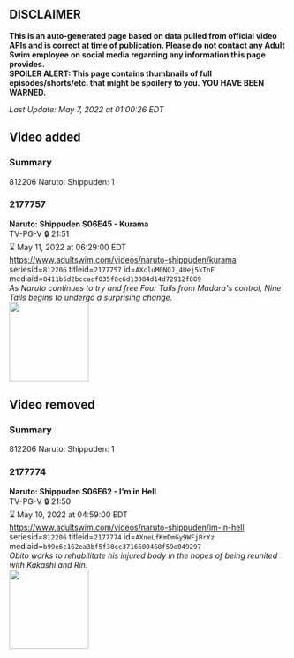 ## DISCLAIMER
**This is an auto-generated page based on data pulled from official video APIs and is correct at time of publication. Please do not contact any Adult Swim employee on social media regarding any information this page provides.**  
**SPOILER ALERT: This page contains thumbnails of full episodes/shorts/etc. that might be spoilery to you. YOU HAVE BEEN WARNED.**  

_Last Update: May 7, 2022 at 01:00:26 EDT_
## Video added
### Summary
812206 Naruto: Shippuden: 1  
### 2177757
**Naruto: Shippuden S06E45 - Kurama**  
TV-PG-V 🔒 21:51  
⌛ May 11, 2022 at 06:29:00 EDT  
https://www.adultswim.com/videos/naruto-shippuden/kurama  
seriesid=`812206` titleid=`2177757` id=`AXcluM0NQJ_4Uej5kTnE` mediaid=`8411b5d2bccacf035f8c6d13084d14d72912f889`  
_As Naruto continues to try and free Four Tails from Madara's control, Nine Tails begins to undergo a surprising change._  
<a href="https://media.cdn.adultswim.com/uploads/20210121/thumbnails/2_211211113203-NarutoShippuden_328_Kurama.jpg"><img src="https://media.cdn.adultswim.com/uploads/20210121/thumbnails/2_211211113203-NarutoShippuden_328_Kurama.jpg" height="144px" /></a>
## Video removed
### Summary
812206 Naruto: Shippuden: 1  
### 2177774
**Naruto: Shippuden S06E62 - I'm in Hell**  
TV-PG-V 🔒 21:50  
⌛ May 10, 2022 at 04:59:00 EDT  
https://www.adultswim.com/videos/naruto-shippuden/im-in-hell  
seriesid=`812206` titleid=`2177774` id=`AXneLfKmDmGy9WFjRrYz` mediaid=`b99e6c162ea3bf5f38cc3716600468f59e049297`  
_Obito works to rehabilitate his injured body in the hopes of being reunited with Kakashi and Rin._  
<a href="https://media.cdn.adultswim.com/uploads/20210610/thumbnails/2_216101011216-NarutoShippuden_345_ImInHell.png"><img src="https://media.cdn.adultswim.com/uploads/20210610/thumbnails/2_216101011216-NarutoShippuden_345_ImInHell.png" height="144px" /></a>
